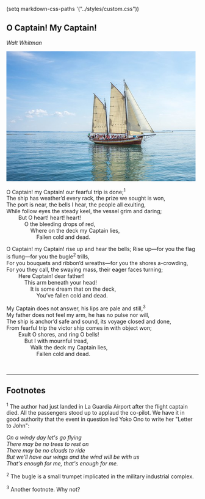 (setq markdown-css-paths '("../styles/custom.css"))

## O Captain! My Captain!
*Walt Whitman*


![ship_image](../images/ship.jpg "Ship image")



O Captain! my Captain! our fearful trip is done;<sup>1</sup>  
The ship has weather’d every rack, the prize we sought is won,  
The port is near, the bells I hear, the people all exulting,  
While follow eyes the steady keel, the vessel grim and daring;  
&nbsp; &nbsp; &nbsp; &nbsp; But O heart! heart! heart!  
&nbsp; &nbsp; &nbsp; &nbsp; &nbsp; &nbsp; O the bleeding drops of red,  
&nbsp; &nbsp; &nbsp; &nbsp; &nbsp; &nbsp; &nbsp; &nbsp; Where on the deck my Captain lies,  
&nbsp; &nbsp; &nbsp; &nbsp; &nbsp; &nbsp; &nbsp; &nbsp; &nbsp; &nbsp; Fallen cold and dead.  



O Captain! my Captain! rise up and hear the bells; 
Rise up—for you the flag is flung—for you the bugle<sup>2</sup> trills,  
For you bouquets and ribbon’d wreaths—for you the shores a-crowding,  
For you they call, the swaying mass, their eager faces turning;  
&nbsp; &nbsp; &nbsp; &nbsp; Here Captain! dear father!  
&nbsp; &nbsp; &nbsp; &nbsp; &nbsp; &nbsp; This arm beneath your head!  
&nbsp; &nbsp; &nbsp; &nbsp; &nbsp; &nbsp; &nbsp; &nbsp; It is some dream that on the deck,  
&nbsp; &nbsp; &nbsp; &nbsp; &nbsp; &nbsp; &nbsp; &nbsp; &nbsp; &nbsp; You’ve fallen cold and dead.  


My Captain does not answer, his lips are pale and still,<sup>3</sup>  
My father does not feel my arm, he has no pulse nor will,  
The ship is anchor’d safe and sound, its voyage closed and done,  
From fearful trip the victor ship comes in with object won;  
&nbsp; &nbsp; &nbsp; &nbsp; Exult O shores, and ring O bells!  
&nbsp; &nbsp; &nbsp; &nbsp; &nbsp; &nbsp; But I with mournful tread,  
&nbsp; &nbsp; &nbsp; &nbsp; &nbsp; &nbsp; &nbsp; &nbsp; Walk the deck my Captain lies,  
&nbsp; &nbsp; &nbsp; &nbsp; &nbsp; &nbsp; &nbsp; &nbsp; &nbsp; &nbsp; Fallen cold and dead.  

<br>

---

## Footnotes

<sup>1</sup> The author had just landed in La Guardia Airport after the flight captain died. All the passengers stood up to applaud the co-pilot. We have it in good authority that the event in question led Yoko Ono to write her "Letter to John":

*On a windy day let's go flying*  
*There may be no trees to rest on*  
*There may be no clouds to ride*  
*But we'll have our wings and the wind will be with us*  
*That's enough for me, that's enough for me.*

<sup>2</sup> The bugle is a small trumpet implicated in the military industrial complex.

<sup>3</sup> Another footnote. Why not? 
